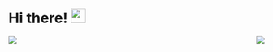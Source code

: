 # Hi there! <img src="https://github.com/TheDudeThatCode/TheDudeThatCode/blob/master/Assets/Hi.gif" width="29px">

<a href="https://github.com/anuraghazra/github-readme-stats">
  <img align="left" src="https://github-readme-stats.vercel.app/api?username=tarun-singla&count_private=true&show_icons=true&theme=radical" />
</a>
<a href="https://github.com/anuraghazra/convoychat">
  <img align="right" src="https://github-readme-stats.vercel.app/api/top-langs/?username=tarun-singla" />
</a>